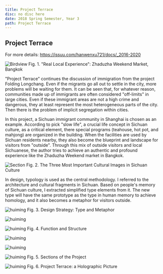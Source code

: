 ```yaml
---
title: Project Terrace
disc: no disc here
date: 2018 Spring Semester, Year 3
path: Project Terrace
---
```

<special>
</special>

## Project Terrace

For more details: https://issuu.com/hanwenxu721/docs/_2016-2020


![Birdview](../images/articles/design_05/1.jpg)
Fig. 1. "Real Local Experience": Zhaduzha Weekend Market, Bangkok


"Project Terrace" continues the discussion of immigration from the project Folding Longchang. Even if the migrants go all out to settle in the city, more problems will be waiting for them. It can be seen that, for whatever reason, communities made up of immigrants are often considered "off-limits" in large cities. Even if these immigrant areas are not a high crime and dangerous, they at least represent the most heterogeneous parts of the city. Then there is the problem of implicit segregation within cities.

In this project, a Sichuan immigrant community in Shanghai is chosen as an example. According to pick "slow life", a crucial life concept in Sichuan culture, as a critical element, there special programs (teahouse, hot pot, and mahjong) are organized in the building. When the facilities are used by Sichuan residents nearby, they also become the blueprint and landscape for visitors from "outside". Through this mix of outside visitors and local Sichuanese, the author tries to achieve an authentic and profound experience like the Zhaduzha Weekend market in Bangkok.


![Section](../images/articles/design_05/2.jpg)
Fig. 2. The Three Most Important Cultural Images in Sichuan Culture


In design, typology is used as the central methodology. I referred to the architecture and cultural fragments in Sichuan. Based on people's memory of Sichuan culture, I extracted simplified type elements from it. The new type will have the same prototype as the type in human memory to achieve homology, and it also becomes a metaphor for visitors outside.

![huiming](../images/articles/design_05/3.jpg)
Fig. 3. Design Strategy: Type and Metaphor


![huiming](../images/articles/design_05/4.jpg)

![huiming](../images/articles/design_05/5.jpg)
Fig. 4. Function and Structure


![huiming](../images/articles/design_05/6-1.jpg)

![huiming](../images/articles/design_05/6-2.jpg)

![huiming](../images/articles/design_05/6-3.jpg)
Fig. 5. Sections of the Project


![huiming](../images/articles/design_05/7.jpg)
Fig. 6. Project Terrace: a Holographic Picture
